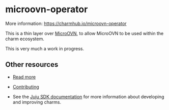 <!--
Avoid using this README file for information that is maintained or published elsewhere, e.g.:

* metadata.yaml > published on Charmhub
* documentation > published on (or linked to from) Charmhub
* detailed contribution guide > documentation or CONTRIBUTING.md

Use links instead.
-->

# microovn-operator

More information: https://charmhub.io/microovn-operator

This is a thin layer over [MicroOVN](https://github.com/canonical/microovn), to allow MicroOVN to be used within the charm ecosystem. 

This is very much a work in progress.

## Other resources

<!-- If your charm is documented somewhere else other than Charmhub, provide a link separately. -->

- [Read more](https://example.com)

- [Contributing](CONTRIBUTING.md) <!-- or link to other contribution documentation -->

- See the [Juju SDK documentation](https://juju.is/docs/sdk) for more information about developing and improving charms.
